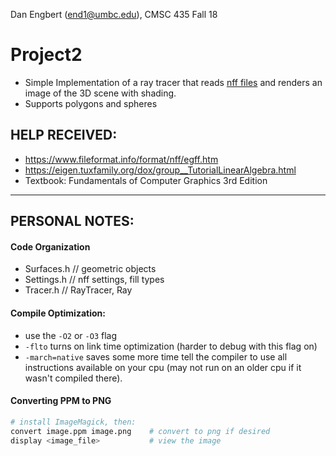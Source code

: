 Dan Engbert (end1@umbc.edu), CMSC 435 Fall 18

# Project2
* Simple Implementation of a ray tracer that reads [nff files](https://www.fileformat.info/format/nff/egff.htm)
and renders an image of the 3D scene with shading.
* Supports polygons and spheres

## HELP RECEIVED:
* https://www.fileformat.info/format/nff/egff.htm
* https://eigen.tuxfamily.org/dox/group__TutorialLinearAlgebra.html
* Textbook: Fundamentals of Computer Graphics 3rd Edition
---

## PERSONAL NOTES:
#### Code Organization
* Surfaces.h // geometric objects
* Settings.h // nff settings, fill types
* Tracer.h   // RayTracer, Ray

#### Compile Optimization:
* use the ````-O2```` or ````-O3```` flag
* ````-flto```` turns on link time optimization (harder to debug with this flag on)
* ````-march=native```` saves some more time
tell the compiler to use all instructions available on your cpu (may not run on an older cpu if it wasn't compiled there).

#### Converting PPM to PNG
````bash
# install ImageMagick, then:
convert image.ppm image.png    # convert to png if desired
display <image_file>           # view the image
````
